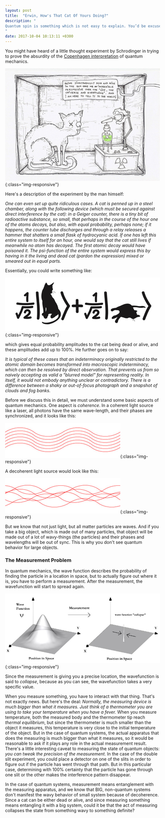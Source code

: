 ```yaml
---
layout: post
title:  "Erwin, How's That Cat Of Yours Doing?"
description: "
Quantum spin is something which is not easy to explain. You’d be excused if you explain it as similar to a planet rotating around its axis, but it’s not that. Quantum spin is angular momentum just like the rotating motion of a planet is angular momentum but it’s a purely quantum property. 
"
date: 2017-10-04 10:13:11 +0300
---
```

You might have heard of a little thought experiment by Schrodinger in trying to prove the absurdity of the [Copenhagen interpretation](https://en.wikipedia.org/wiki/Copenhagen_interpretation) of quantum mechanics. 

![magnetic field](/images/cat.jpg){:class="img-responsive"}

Here's a description of the experiment by the man himself:

<i>
One can even set up quite ridiculous cases. A cat is penned up in a steel chamber, along with the following device (which must be secured against direct interference by the cat): in a Geiger counter, there is a tiny bit of radioactive substance, so small, that perhaps in the course of the hour one of the atoms decays, but also, with equal probability, perhaps none; if it happens, the counter tube discharges and through a relay releases a hammer that shatters a small flask of hydrocyanic acid. If one has left this entire system to itself for an hour, one would say that the cat still lives if meanwhile no atom has decayed. The first atomic decay would have poisoned it. The psi-function of the entire system would express this by having in it the living and dead cat (pardon the expression) mixed or smeared out in equal parts.
</i>

Essentially, you could write something like:

![magnetic field](/images/cat-alive.jpg){:class="img-responsive"}

which gives equal probability amplitudes to the cat being dead or alive, and these amplitudes add up to 100%. He further goes on to say:

<i>
It is typical of these cases that an indeterminacy originally restricted to the atomic domain becomes transformed into macroscopic indeterminacy, which can then be resolved by direct observation. That prevents us from so naively accepting as valid a "blurred model" for representing reality. In itself, it would not embody anything unclear or contradictory. There is a difference between a shaky or out-of-focus photograph and a snapshot of clouds and fog banks. 
</i>

Before we discuss this in detail, we must understand some basic aspects of quantum mechanics. One aspect is *coherence*. In a coherent light source like a laser, all photons have the same wave-length, and their phases are synchronized, and it looks like this:

![magnetic field](/images/coherent.jpg){:class="img-responsive"}

A decoherent light source would look like this:

![magnetic field](/images/decoherent.jpg){:class="img-responsive"}

But we know that not just light, but all matter particles are waves. And if you take a big object, which is made out of many particles, that object will be made out of a lot of wavy-things (the particles) and their phases and wavelengths will be out of sync. This is why you don't see quantum behavior for large objects.

### The Measurement Problem
In quantum mechanics, the wave function describes the probability of finding the particle in a location in space, but to actually figure out where it is, you have to perform a measurement. After the measurement, the wavefunction will start to spread again.

![magnetic field](/images/collapse.png){:class="img-responsive"}

Since the measurement is giving you a precise location, the wavefunction is said to *collapse*, because as you can see, the wavefunction takes a very specific value. 

When you measure something, you have to interact with that thing. That's not exactly news. But here's the deal: *Normally, the measuring device is much bigger than what it measures. Just think of a thermometer you are using to take your temperature when you have a fever.*  When you measure temperature, both the measured body and the thermometer tip reach *thermal equilibrium*, but since the thermometer is much smaller than the object it measures, this temperature is very close to the initial temperature of the object. But in the case of quantum systems, the actual apparatus that does the measuring is much bigger than what it measures, so it would be reasonable to ask if it plays any role in the actual measurement result. There's a little interesting caveat to measuring the state of quantum objects: *you can tweak the precision of the measurement*. In the case of the double slit experiment, you could place a detector on one of the slits in order to figure out if the particle has went through that path. But in this particular case, determining with 100% certainty that the particle has gone through one slit or the other makes the interference pattern disappear. 

In the case of quantum systems, measurement means entanglement with the measuring apparatus, and we know that BIG, non-quantum systems don't manifest the wavy behavior of small system because of decoherence. Since a cat can be either dead or alive, and since measuring something means entangling it with a big system, could it be that the act of measuring collapses the state from something wavy to something definite?